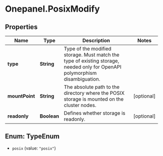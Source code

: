 # Onepanel.PosixModify

## Properties
Name | Type | Description | Notes
------------ | ------------- | ------------- | -------------
**type** | **String** | Type of the modified storage. Must match the type of existing storage, needed only for OpenAPI polymorphism disambiguation. | 
**mountPoint** | **String** | The absolute path to the directory where the POSIX storage is mounted on the cluster nodes.  | [optional] 
**readonly** | **Boolean** | Defines whether storage is readonly. | [optional] 


<a name="TypeEnum"></a>
## Enum: TypeEnum


* `posix` (value: `"posix"`)




